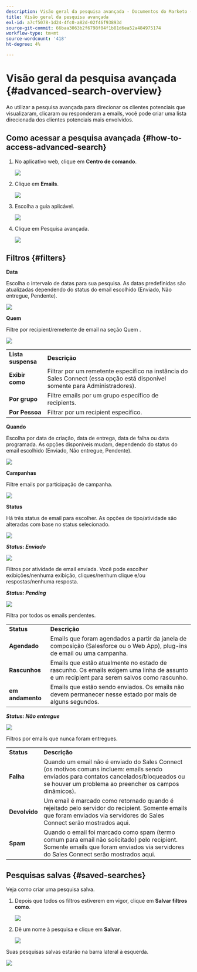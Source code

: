 ```yaml
---
description: Visão geral da pesquisa avançada - Documentos do Marketo - Documentação do produto
title: Visão geral da pesquisa avançada
exl-id: a7cf5078-1d24-4fc0-a82d-02f46f93893d
source-git-commit: 66baa3063b2f6798f04f1b81d6ea52a484975174
workflow-type: tm+mt
source-wordcount: '418'
ht-degree: 4%

---
```


# Visão geral da pesquisa avançada {#advanced-search-overview}

Ao utilizar a pesquisa avançada para direcionar os clientes potenciais que visualizaram, clicaram ou responderam a emails, você pode criar uma lista direcionada dos clientes potenciais mais envolvidos.

## Como acessar a pesquisa avançada {#how-to-access-advanced-search}

1. No aplicativo web, clique em **Centro de comando**.

   ![](assets/advanced-search-overview-1.png)

1. Clique em **Emails**.

   ![](assets/advanced-search-overview-2.png)

1. Escolha a guia aplicável.

   ![](assets/advanced-search-overview-3.png)

1. Clique em Pesquisa avançada.

   ![](assets/advanced-search-overview-4.png)

## Filtros {#filters}

**Data**

Escolha o intervalo de datas para sua pesquisa. As datas predefinidas são atualizadas dependendo do status do email escolhido (Enviado, Não entregue, Pendente).

![](assets/advanced-search-overview-5.png)

**Quem**

Filtre por recipient/remetente de email na seção Quem .

![](assets/advanced-search-overview-6.png)

<table>
 <tr>
  <td><strong>Lista suspensa</strong></td>
  <td><strong>Descrição</strong></td>
 </tr>
 <tr>
  <td><strong>Exibir como</strong></td>
  <td>Filtrar por um remetente específico na instância do Sales Connect (essa opção está disponível somente para Administradores).</td>
 </tr>
 <tr>
  <td><strong>Por grupo</strong></td>
  <td>Filtre emails por um grupo específico de recipients.</td>
 </tr>
 <tr>
  <td><strong>Por Pessoa</strong></td>
  <td>Filtrar por um recipient específico.</td>
 </tr>
</table>

**Quando**

Escolha por data de criação, data de entrega, data de falha ou data programada. As opções disponíveis mudam, dependendo do status do email escolhido (Enviado, Não entregue, Pendente).

![](assets/advanced-search-overview-7.png)

**Campanhas**

Filtre emails por participação de campanha.

![](assets/advanced-search-overview-8.png)

**Status**

Há três status de email para escolher. As opções de tipo/atividade são alteradas com base no status selecionado.

![](assets/advanced-search-overview-9.png)

_**Status: Enviado**_

![](assets/advanced-search-overview-10.png)

Filtros por atividade de email enviada. Você pode escolher exibições/nenhuma exibição, cliques/nenhum clique e/ou respostas/nenhuma resposta.

_**Status: Pending**_

![](assets/advanced-search-overview-11.png)

Filtra por todos os emails pendentes.

<table>
 <tr>
  <td><strong>Status</strong></td>
  <td><strong>Descrição</strong></td>
 </tr>
 <tr>
  <td><strong>Agendado</strong></td>
  <td>Emails que foram agendados a partir da janela de composição (Salesforce ou o Web App), plug-ins de email ou uma campanha.</td>
 </tr>
 <tr>
  <td><strong>Rascunhos</strong></td>
  <td>Emails que estão atualmente no estado de rascunho. Os emails exigem uma linha de assunto e um recipient para serem salvos como rascunho.</td>
 </tr>
 <tr>
  <td><strong>em andamento</strong></td>
  <td>Emails que estão sendo enviados. Os emails não devem permanecer nesse estado por mais de alguns segundos.</td>
 </tr>
</table>

_**Status: Não entregue**_

![](assets/advanced-search-overview-12.png)

Filtros por emails que nunca foram entregues.

<table>
 <tr>
  <td><strong>Status</strong></td>
  <td><strong>Descrição</strong></td>
 </tr>
 <tr>
  <td><strong>Falha</strong></td>
  <td>Quando um email não é enviado do Sales Connect (os motivos comuns incluem: emails sendo enviados para contatos cancelados/bloqueados ou se houver um problema ao preencher os campos dinâmicos).</td>
 </tr>
 <tr>
  <td><strong>Devolvido</strong></td>
  <td>Um email é marcado como retornado quando é rejeitado pelo servidor do recipient. Somente emails que foram enviados via servidores do Sales Connect serão mostrados aqui.</td>
 </tr>
 <tr>
  <td><strong>Spam</strong></td>
  <td>Quando o email foi marcado como spam (termo comum para email não solicitado) pelo recipient. Somente emails que foram enviados via servidores do Sales Connect serão mostrados aqui.</td>
 </tr>
</table>

## Pesquisas salvas {#saved-searches}

Veja como criar uma pesquisa salva.

1. Depois que todos os filtros estiverem em vigor, clique em **Salvar filtros como**.

   ![](assets/advanced-search-overview-13.png)

1. Dê um nome à pesquisa e clique em **Salvar**.

   ![](assets/advanced-search-overview-14.png)

Suas pesquisas salvas estarão na barra lateral à esquerda.

![](assets/advanced-search-overview-15.png)
